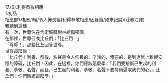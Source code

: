 17.(6).利得恭敬相應  
1.初品  
相應部17相應1經/令人怖畏經(利得恭敬相應/因緣篇/如來記說)(莊春江譯)  
我聽到這樣：  
有一次，世尊住在舍衛城祇樹林給孤獨園。  
在那裡，世尊召喚比丘們：「比丘們！」  
「尊師！」那些比丘回答世尊。  
世尊這麼說：  
「比丘們！利養、恭敬、名聲是令人怖畏的、辛辣的、粗惡的，是到達無上離軛安穩的障礙，比丘們！因此，在這裡，你們應該這麼學：『我們要捨斷已生起的利養、恭敬、名聲，而且，已生起的利養、恭敬、名聲不要持續遍取我們的心。』比丘們！你們應該這麼學。」  
  
  

